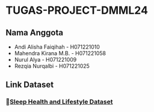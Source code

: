 # TUGAS-PROJECT-DMML24

## **Nama Anggota**
- Andi Alisha Faiqihah - H071221010
- Mahendra Kirana M.B. - H071221058
- Nurul Alya - H071221009
- Rezqia Nurqalbi - H071221025

## **Link Dataset**
### 🔗[Sleep Health and Lifestyle Dataset](https://www.kaggle.com/datasets/uom190346a/sleep-health-and-lifestyle-dataset)
